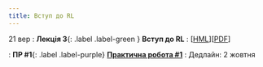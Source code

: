 ```yaml
---
title: Вступ до RL
---
```


21 вер
: **Лекція 3**{: .label .label-green } **Вступ до RL**
  : [[HML](https://ykochura.github.io/rl-kpi/?p=lecture3.md#1)][[PDF](https://ykochura.github.io/rl-kpi/pdf/lecture3.pdf)]


: **ПР #1**{: .label .label-purple} [**Практична робота #1**](https://ykochura.github.io/rl-kpi/practice/practice1.pdf)
  : Дедлайн: 2 жовтня
